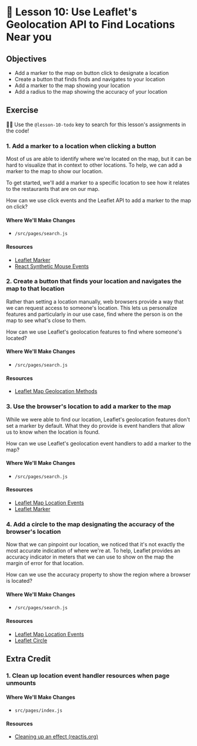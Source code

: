 # 📓 Lesson 10: Use Leaflet's Geolocation API to Find Locations Near you


## Objectives
* Add a marker to the map on button click to designate a location
* Create a button that finds finds and navigates to your location
* Add a marker to the map showing your location
* Add a radius to the map showing the accuracy of your location

## Exercise

🕵️‍♂️ Use the `@lesson-10-todo` key to search for this lesson's assignments in the code!

### 1. Add a marker to a location when clicking a button

Most of us are able to identify where we're located on the map, but it can be hard to visualize that in context to other locations. To help, we can add a marker to the map to show our location.

To get started, we'll add a marker to a specific location to see how it relates to the restaurants that are on our map.

How can we use click events and the Leaflet API to add a marker to the map on click?

#### Where We'll Make Changes
* `/src/pages/search.js`

#### Resources
* [Leaflet Marker](https://leafletjs.com/reference-1.6.0.html#marker)
* [React Synthetic Mouse Events](https://reactjs.org/docs/events.html#mouse-events)

### 2. Create a button that finds your location and navigates the map to that location

Rather than setting a location manually, web browsers provide a way that we can request access to someone's location. This lets us personalize features and particularly in our use case, find where the person is on the map to see what's close to them.

How can we use Leaflet's geolocation features to find where someone's located?

#### Where We'll Make Changes
* `/src/pages/search.js`

#### Resources
* [Leaflet Map Geolocation Methods](https://leafletjs.com/reference-1.6.0.html#map-geolocation-methods)

### 3. Use the browser's location to add a marker to the map

While we were able to find our location, Leaflet's geolocation features don't set a marker by default. What they do provide is event handlers that allow us to know when the location is found.

How can we use Leaflet's geolocation event handlers to add a marker to the map?

#### Where We'll Make Changes
* `/src/pages/search.js`

#### Resources
* [Leaflet Map Location Events](https://leafletjs.com/reference-1.6.0.html#map-location-events)
* [Leaflet Marker](https://leafletjs.com/reference-1.6.0.html#marker)

### 4. Add a circle to the map designating the accuracy of the browser's location

Now that we can pinpoint our location, we noticed that it's not exactly the most accurate indication of where we're at. To help, Leaflet provides an accuracy indicator in meters that we can use to show on the map the margin of error for that location.

How can we use the accuracy property to show the region where a browser is located?

#### Where We'll Make Changes
* `/src/pages/search.js`

#### Resources
* [Leaflet Map Location Events](https://leafletjs.com/reference-1.6.0.html#map-location-events)
* [Leaflet Circle](https://leafletjs.com/reference-1.6.0.html#circle)

## Extra Credit

### 1. Clean up location event handler resources when page unmounts


#### Where We'll Make Changes
* `src/pages/index.js`

#### Resources
* [Cleaning up an effect (reactjs.org)](https://reactjs.org/docs/hooks-reference.html#cleaning-up-an-effect)